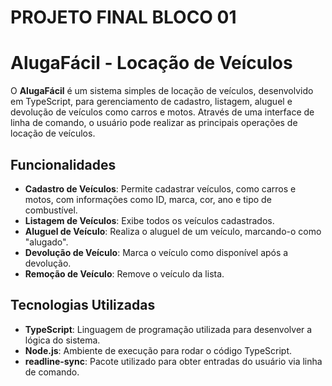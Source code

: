 # PROJETO FINAL BLOCO 01

# AlugaFácil - Locação de Veículos

O **AlugaFácil** é um sistema simples de locação de veículos, desenvolvido em TypeScript, para gerenciamento de cadastro, listagem, aluguel e devolução de veículos como carros e motos. Através de uma interface de linha de comando, o usuário pode realizar as principais operações de locação de veículos.

## Funcionalidades

- **Cadastro de Veículos**: Permite cadastrar veículos, como carros e motos, com informações como ID, marca, cor, ano e tipo de combustível.
- **Listagem de Veículos**: Exibe todos os veículos cadastrados.
- **Aluguel de Veículo**: Realiza o aluguel de um veículo, marcando-o como "alugado".
- **Devolução de Veículo**: Marca o veículo como disponível após a devolução.
- **Remoção de Veículo**: Remove o veículo da lista.

## Tecnologias Utilizadas

- **TypeScript**: Linguagem de programação utilizada para desenvolver a lógica do sistema.
- **Node.js**: Ambiente de execução para rodar o código TypeScript.
- **readline-sync**: Pacote utilizado para obter entradas do usuário via linha de comando.
